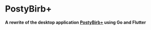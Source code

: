 # PostyBirb+
**A rewrite of the desktop application [PostyBirb+](https://github.com/mvdicarlo/postybirb-plus) using Go and Flutter**
